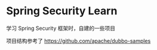 # Spring Security Learn

学习 Spring Security 框架时，自建的一些项目

项目结构参考了 https://github.com/apache/dubbo-samples